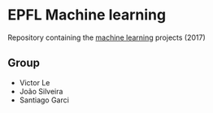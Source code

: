 # EPFL Machine learning

Repository containing the [machine learning](https://github.com/epfml/ML_course/) projects (2017)

## Group
- Victor Le
- João Silveira
- Santiago Garci
